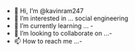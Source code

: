 - 👋 Hi, I’m @kavinram247
- 👀 I’m interested in ... social engineering 
- 🌱 I’m currently learning ... -
- 💞️ I’m looking to collaborate on ...-
- 📫 How to reach me ...-

<!---
kavinram247/kavinram247 is a ✨ special ✨ repository because its `README.md` (this file) appears on your GitHub profile.
You can click the Preview link to take a look at your changes.
--->
